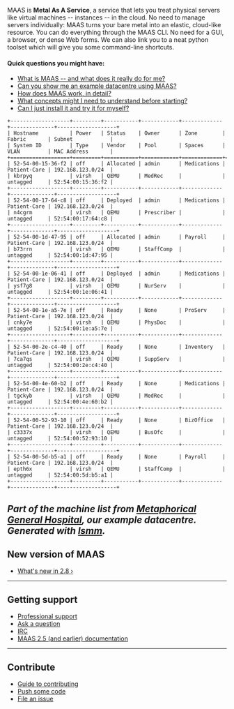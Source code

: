 MAAS is **Metal As A Service**, a service that lets you treat physical servers like virtual machines -- instances -- in the cloud.  No need to manage servers individually: MAAS turns your bare metal into an elastic, cloud-like resource.
You can do everything through the MAAS CLI.  No need for a GUI, a browser, or dense Web forms.  We can also link you to a neat python toolset which will give you some command-line shortcuts.
 
#### Quick questions you might have:

* [What is MAAS -- and what does it really do for me?](/t/about-maas/840)
* [Can you show me an example datacentre using MAAS?](/t/give-me-an-example-of-maas/1314)
* [How does MAAS work, in detail?](/t/about-maas/840#heading--how-maas-works)
* [What concepts might I need to understand before starting?](/t/concepts-and-terms/785)
* [Can I just install it and try it for myself?](/t/explore-maas/787)

```
+-------------------+---------+-----------+------------+-------------+--------------+-------------------+
| Hostname          | Power   | Status    | Owner      | Zone        | Fabric       | Subnet            |
| System ID         | Type    | Vendor    | Pool       | Spaces      | VLAN         | MAC Address       |
+===================+=========+===========+============+=============+==============+===================+
| 52-54-00-15-36-f2 | off     | Allocated | admin      | Medications | Patient-Care | 192.168.123.0/24  |
| kbrpyq            | virsh   | QEMU      | MedRec     |             | untagged     | 52:54:00:15:36:f2 |
+-------------------+---------+-----------+------------+-------------+--------------+-------------------+
| 52-54-00-17-64-c8 | off     | Deployed  | admin      | Medications | Patient-Care | 192.168.123.0/24  |
| n4cgrm            | virsh   | QEMU      | Prescriber |             | untagged     | 52:54:00:17:64:c8 |
+-------------------+---------+-----------+------------+-------------+--------------+-------------------+
| 52-54-00-1d-47-95 | off     | Allocated | admin      | Payroll     | Patient-Care | 192.168.123.0/24  |
| b73rrn            | virsh   | QEMU      | StaffComp  |             | untagged     | 52:54:00:1d:47:95 |
+-------------------+---------+-----------+------------+-------------+--------------+-------------------+
| 52-54-00-1e-06-41 | off     | Deployed  | admin      | Medications | Patient-Care | 192.168.123.0/24  |
| ysf7g8            | virsh   | QEMU      | NurServ    |             | untagged     | 52:54:00:1e:06:41 |
+-------------------+---------+-----------+------------+-------------+--------------+-------------------+
| 52-54-00-1e-a5-7e | off     | Ready     | None       | ProServ     | Patient-Care | 192.168.123.0/24  |
| cnky7e            | virsh   | QEMU      | PhysDoc    |             | untagged     | 52:54:00:1e:a5:7e |
+-------------------+---------+-----------+------------+-------------+--------------+-------------------+
| 52-54-00-2e-c4-40 | off     | Ready     | None       | Inventory   | Patient-Care | 192.168.123.0/24  |
| 7ca7qs            | virsh   | QEMU      | SuppServ   |             | untagged     | 52:54:00:2e:c4:40 |
+-------------------+---------+-----------+------------+-------------+--------------+-------------------+
| 52-54-00-4e-60-b2 | off     | Ready     | None       | Medications | Patient-Care | 192.168.123.0/24  |
| tgckyb            | virsh   | QEMU      | MedRec     |             | untagged     | 52:54:00:4e:60:b2 |
+-------------------+---------+-----------+------------+-------------+--------------+-------------------+
| 52-54-00-52-93-10 | off     | Ready     | None       | BizOffice   | Patient-Care | 192.168.123.0/24  |
| c3337x            | virsh   | QEMU      | BusOfc     |             | untagged     | 52:54:00:52:93:10 |
+-------------------+---------+-----------+------------+-------------+--------------+-------------------+
| 52-54-00-5d-b5-a1 | off     | Ready     | None       | Payroll     | Patient-Care | 192.168.123.0/24  |
| epth6x            | virsh   | QEMU      | StaffComp  |             | untagged     | 52:54:00:5d:b5:a1 |
+-------------------+---------+-----------+------------+-------------+--------------+-------------------+
```
<!-- ui
![splash-screen|690x406](https://discourse.maas.io/uploads/default/optimized/1X/18456dbd3fbfec14eddd044816fd0719692282da_2_690x406.jpeg) 
 ui -->
<!-- vanilla
![splash-screen|690x406](https://discourse.maas.io/uploads/default/optimized/1X/18456dbd3fbfec14eddd044816fd0719692282da_2_690x406.jpeg) 
 vanilla -->
 
*Part of the machine list from [Metaphorical General Hospital](/t/give-me-an-example-of-maas/1314), our example datacentre.*
 *Generated with [lsmm](https://github.com/billwear/maas-cli-tools).*
---

<h2 id="heading--whats-new">New version of MAAS</h2>

- [What's new in 2.8 ›](https://discourse.maas.io/t/whats-new-in-maas-2-8/1655)

---

<h2 id="heading--getting-support">Getting support</h2>

- [Professional support](https://maas.io/contact-us)
- [Ask a question](http://askubuntu.com/questions/tagged/maas)
- [IRC](http://webchat.freenode.net/?channels=maas)
- [MAAS 2.5 (and earlier) documentation](https://old-docs.maas.io/2.5/en/)

---

<h2 id="heading--contribute">Contribute</h2>

- [Guide to contributing](/t/writing-guide/747)
- [Push some code](https://launchpad.net/maas)
- [File an issue](https://bugs.launchpad.net/maas/+filebug)

